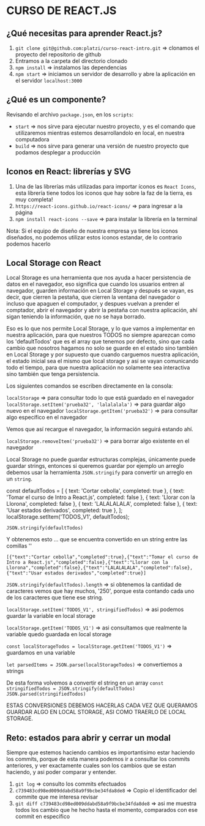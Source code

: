 # CURSO DE REACT.JS

## ¿Qué necesitas para aprender React.js?
1. `git clone git@github.com:platzi/curso-react-intro.git` => clonamos el proyecto del repositorio de github
2. Entramos a la carpeta del directorio clonado
3. `npm install` => instalamos las dependencias
4. `npm start` => iniciamos un servidor de desarrollo y abre la aplicación en el servidor `localhost:3000`

## ¿Qué es un componente?

Revisando el archivo `package.json`, en los `scripts`:
- `start` => nos sirve para ejecutar nuestro proyecto, y es el comando que utilizaremos mientras estemos desarrollandolo en local, en nuestra computadora
- `build` => nos sirve para generar una versión de nuestro proyecto que podamos desplegar a producción

## Iconos en React: librerías y SVG

1. Una de las librerías más utilizadas para importar íconos es `React Icons`, esta librería tiene todos los iconos que hay sobre la faz de la tierra, es muy completa!
2. `https://react-icons.github.io/react-icons/` => para ingresar a la página
3. `npm install react-icons --save` => para instalar la librería en la terminal

Nota: Si el equipo de diseño de nuestra empresa ya tiene los iconos diseñados, no podemos utilizar estos iconos estandar, de lo contrario podemos hacerlo

## Local Storage con React

Local Storage es una herramienta que nos ayuda a hacer persistencia de datos en el navegador, eso significa que cuando los usuarios entren al navegador, guarden información en Local Storage y después se vayan, es decir, que cierren la pestaña, que cierren la ventana del navegador o incluso que apaguen el computador, y despues vuelvan a prender el comptador, abrir el navegador y abrir la pestaña con nuestra aplicación, ahí sigan teniendo la información, que no se haya borrado.

Eso es lo que nos permite Local Storage, y lo que vamos a implementar en nuestra aplicación, para que nuestros TODOS no siempre aparezcan como los 'defaultTodos' que es el array que tenemos por defecto, sino que cada cambio que nosotros hagamos no solo se guarde en el estado sino también en Local Storage y por supuesto que cuando carguemos nuestra aplicación, el estado inicial sea el mismo que local storage y así se vayan comunicando todo el tiempo, para que nuestra aplicación no solamente sea interactiva sino también que tenga persistencia.

Los siguientes comandos se escriben directamente en la consola:

`localStorage` => para consultar todo lo que está guardado en el navegador
`localStorage.setItem('prueba32', 'lalalalala')` => para guardar algo nuevo en el navegador
`localStorage.getItem('prueba32')` => para consultar algo específico en el navegador

Vemos que así recargue el navegador, la información seguirá estando ahí.

`localStorage.removeItem('prueba32')` => para borrar algo existente en el navegador

Local Storage no puede guardar estructuras complejas, únicamente puede guardar strings, entonces si queremos guardar por ejemplo un arreglo debemos usar la herramienta `JSON.stringify` para convertir un arreglo en un `string`.

const defaultTodos = [
  { text: 'Cortar cebolla', completed: true },
  { text: 'Tomar el curso de Intro a React.js', completed: false },
  { text: 'Llorar con la Llorona', completed: false },
  { text: 'LALALALALA', completed: false },
  { text: 'Usar estados derivados', completed: true },
];
localStorage.setItem('TODOS_V1', defaultTodos);

`JSON.stringify(defaultTodos)`

Y obtenemos esto ... que se encuentra convertido en un string entre las comillas ''

`[{"text":"Cortar cebolla","completed":true},{"text":"Tomar el curso de Intro a React.js","completed":false},{"text":"Llorar con la Llorona","completed":false},{"text":"LALALALALA","completed":false},{"text":"Usar estados derivados","completed":true}]`

`JSON.stringify(defaultTodos).length` => si obtenemos la cantidad de caracteres vemos que hay muchos, '250', porque esta contando cada uno de los caracteres que tiene ese string.

`localStorage.setItem('TODOS_V1', stringifiedTodos)` => asi podemos guardar la variable en local storage

`localStorage.getItem('TODOS_V1')` => asi consultamos que realmente la variable quedo guardada en local storage

`const localStorageTodos = localStorage.getItem('TODOS_V1')` => guardamos en una variable

`let parsedItems = JSON.parse(localStorageTodos)` => convertiemos a strings

De esta forma volvemos a convertir el string en un array
`const stringifiedTodos = JSON.stringify(defaultTodos)`
`JSON.parsed(stringifiedTodos)`

ESTAS CONVERSIONES DEBEMOS HACERLAS CADA VEZ QUE QUERAMOS GUARDAR ALGO EN LOCAL STORAGE, ASI COMO TRAERLO DE LOCAL STORAGE.

## Reto: estados para abrir y cerrar un modal

Siempre que estemos haciendo cambios es importantisimo estar haciendo los commits, porque de esta manera podemos ir a consultar los commits anteriores, y ver exactamente cuales son los cambios que se estan haciendo, y asi poder comparar y entender.

1. `git log` => consulto los commits efectuados
2. `c739483cd98ed009ddabd58a9f9bcbe34fda8de8` => Copio el identificador del commite que me interesa revisar
3. `git diff c739483cd98ed009ddabd58a9f9bcbe34fda8de8` => asi me muestra todos los cambio que he hecho hasta el momento, comparados con ese commit en específico

